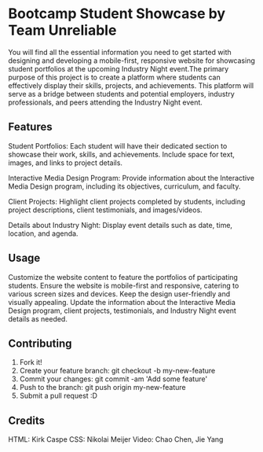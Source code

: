# Bootcamp Student Showcase by Team Unreliable

You will find all the essential information you need to get started with designing and developing a mobile-first, responsive website for showcasing student portfolios at the upcoming Industry Night event.The primary purpose of this project is to create a platform where students can effectively display their skills, projects, and achievements. This platform will serve as a bridge between students and potential employers, industry professionals, and peers attending the Industry Night event.

## Features
Student Portfolios: Each student will have their dedicated section to showcase their work, skills, and achievements. Include space for text, images, and links to project details.

Interactive Media Design Program: Provide information about the Interactive Media Design program, including its objectives, curriculum, and faculty.

Client Projects: Highlight client projects completed by students, including project descriptions, client testimonials, and images/videos.

Details about Industry Night: Display event details such as date, time, location, and agenda.

## Usage
Customize the website content to feature the portfolios of participating students.
Ensure the website is mobile-first and responsive, catering to various screen sizes and devices.
Keep the design user-friendly and visually appealing.
Update the information about the Interactive Media Design program, client projects, testimonials, and Industry Night event details as needed.

## Contributing
1. Fork it!
2. Create your feature branch: git checkout -b my-new-feature
3. Commit your changes: git commit -am 'Add some feature'
4. Push to the branch: git push origin my-new-feature
5. Submit a pull request :D

## Credits
HTML: Kirk Caspe
CSS: Nikolai Meijer
Video: Chao Chen, Jie Yang
